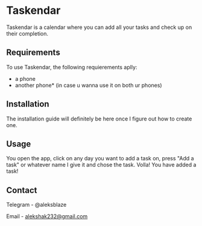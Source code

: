 # Taskendar
Taskendar is a calendar where you can add all your tasks and check up on their completion.

## Requirements

To use Taskendar, the following requierements aplly:
- a phone 
- another phone* (in case u wanna use it on both ur phones)

## Installation
The installation guide will definitely be here once I figure out how to create one.

## Usage
You open the app, click on any day you want to add a task on, press "Add a task" or whatever name I give it and chose the task. Volla! You have added a task!

## Contact
Telegram - @aleksblaze

Email - alekshak232@gmail.com
